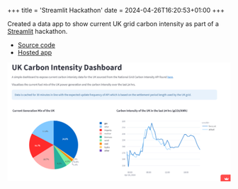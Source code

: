 +++
title = 'Streamlit Hackathon'
date = 2024-04-26T16:20:53+01:00
+++

Created a data app to show current UK grid carbon intensity as part of a [Streamlit](https://streamlit.io/) hackathon.

- [Source code](https://github.com/lharvey96/uk-carbon-intensity/tree/main)
- [Hosted app](https://uk-carbon-intensity.streamlit.app/)

![streamlit](streamlit_carbon_app.png)
